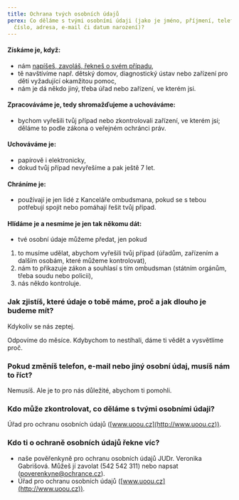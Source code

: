 ```yaml
---
title: Ochrana tvých osobních údajů
perex: Co děláme s tvými osobními údaji (jako je jméno, příjmení, telefonní
  číslo, adresa, e-mail či datum narození)?
---
```

#### Získáme je, když:

* nám [napíšeš, zavoláš, řekneš o svém případu](https://deti.ochrance.cz/kdo/jak/),
* tě navštívíme např. dětský domov, diagnostický ústav nebo zařízení pro děti vyžadující okamžitou pomoc, 
* nám je dá někdo jiný, třeba úřad nebo zařízení, ve kterém jsi.

#### Zpracováváme je, tedy shromažďujeme a uchováváme:

* bychom vyřešili tvůj případ nebo zkontrolovali zařízení, ve kterém jsi; děláme to podle zákona o veřejném ochránci práv.

#### Uchováváme je:

* papírově i elektronicky,
* dokud tvůj případ nevyřešíme a pak ještě 7 let.

#### Chráníme je:

* používají je jen lidé z Kanceláře ombudsmana, pokud se s tebou potřebují spojit nebo pomáhají řešit tvůj případ.

#### **Hlídáme je a nesmíme je jen tak někomu dát:**

* tvé osobní údaje můžeme předat, jen pokud

1. to musíme udělat, abychom vyřešili tvůj případ (úřadům, zařízením a dalším osobám, které můžeme kontrolovat),
2. nám to přikazuje zákon a souhlasí s tím ombudsman (státním orgánům, třeba soudu nebo policii),
3. nás někdo kontroluje.

### Jak zjistíš, které údaje o tobě máme, proč a jak dlouho je budeme mít?

Kdykoliv se nás zeptej.

Odpovíme do měsíce. Kdybychom to nestíhali, dáme ti vědět a vysvětlíme proč.

### Pokud změníš telefon, e-mail nebo jiný osobní údaj, musíš nám to říct?

Nemusíš. Ale je to pro nás důležité, abychom ti pomohli.

### Kdo může zkontrolovat, co děláme s tvými osobními údaji?

Úřad pro ochranu osobních údajů ([www.uoou.cz](http://www.uoou.cz)).

### Kdo ti o ochraně osobních údajů řekne víc?

* naše pověřenkyně pro ochranu osobních údajů JUDr. Veronika Gabrišová. Můžeš jí zavolat (542 542 311) nebo napsat ([poverenkyne@ochrance.cz](mailto:poverenkyne@ochrance.cz)).
* Úřad pro ochranu osobních údajů ([www.uoou.cz](http://www.uoou.cz)).